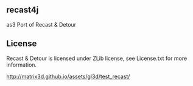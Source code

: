 ## recast4j
as3 Port of Recast & Detour

## License

Recast & Detour is licensed under ZLib license, see License.txt for more information.

http://matrix3d.github.io/assets/gl3d/test_recast/
